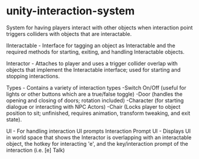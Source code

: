 # unity-interaction-system
System for having players interact with other objects when interaction point triggers colliders with objects that are interactable.


IInteractable - Interface for tagging an object as Interactable and the required methods for starting, exiting, and handling Interactable objects.

Interactor - Attaches to player and uses a trigger collider overlap with objects that implement the Interactable interface; used for starting and stopping interactions.

Types - Contains a variety of interaction types
-Switch On/Off (useful for lights or other buttons which are a true/false toggle)
-Door (handles the opening and closing of doors; rotation included)
-Character (for starting dialogue or interacting with NPC Actors)
-Chair (Locks player to object position to sit; unfinished, requires animation, transform tweaking, and exit state).

UI - For handling interaction UI prompts
Interaction Prompt UI - Displays UI in world space that shows the Interactor is overlapping with an interactable object, the hotkey for interacting 'e', and the key/interaction prompt of the interaction (i.e. [e] Talk)
